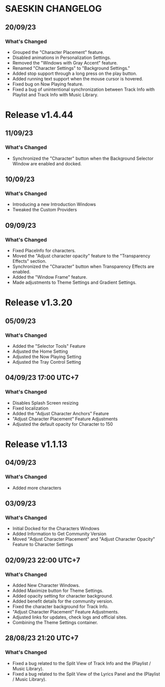 # SAESKIN CHANGELOG
## 20/09/23
### What's Changed
- Grouped the "Character Placement" feature.
- Disabled animations in Personalization Settings.
- Removed the "Windows with Gray Accent" feature.
- Renamed "Character Settings" to "Background Settings."
- Added stop support through a long press on the play button.
- Added running text support when the mouse cursor is hovered.
- Fixed bug on Now Playing feature.
- Fixed a bug of unintentional synchronization between Track Info with Playlist and Track Info with Music Library.

# Release v1.4.44
## 11/09/23
### What's Changed
- Synchronized the "Character" button when the Background Selector Window are enabled and docked.

## 10/09/23
### What's Changed
- Introducing a new Introduction Windows
- Tweaked the Custom Providers

## 09/09/23
### What's Changed
- Fixed PlaceInfo for characters.
- Moved the "Adjust character opacity" feature to the "Transparency Effects" section.
- Synchronized the "Character" button when Transparency Effects are enabled.
- Added the "Window Frame" feature.
- Made adjustments to Theme Settings and Gradient Settings.

# Release v1.3.20
## 05/09/23
### What's Changed
- Added the "Selector Tools" Feature
- Adjusted the Home Setting
- Adjusted the Now Playing Setting
- Adjusted the Tray Control Setting

## 04/09/23 17:00 UTC+7
### What's Changed
- Disables Splash Screen resizing
- Fixed localization
- Added the "Adjust Character Anchors" Feature
- "Adjust Character Placement" Feature Adjustments
- Adjusted the default opacity for Character to 150

# Release v1.1.13
## 04/09/23
### What's Changed
- Added more characters

## 03/09/23
### What's Changed
- Initial Docked for the Characters Windows
- Added Information to Get Community Version
- Moved "Adjust Character Placement" and "Adjust Character Opacity" Feature to Character Settings

## 02/09/23 22:00 UTC+7
### What's Changed
- Added New Character Windows.
- Added Maximize button for Theme Settings.
- Added opacity setting for character background. 
- Added benefit details for the community version.
- Fixed the character background for Track Info.
- "Adjust Character Placement" Feature Adjustments.
- Adjusted links for updates, check logs and official sites.
- Combining the Theme Settings container.
  
## 28/08/23 21:20 UTC+7
### What's Changed
- Fixed a bug related to the Split View of Track Info and the (Playlist / Music Library).
- Fixed a bug related to the Split View of the Lyrics Panel and the (Playlist / Music Library).
